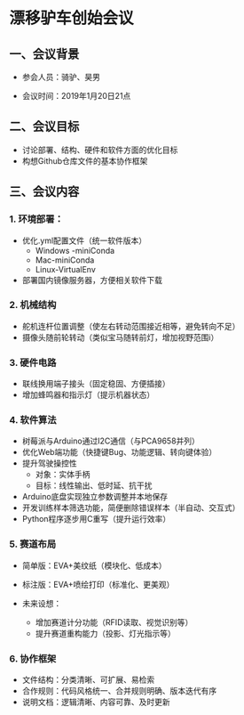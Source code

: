 # 漂移驴车创始会议

## 一、会议背景

- 参会人员：骑驴、昊男

- 会议时间：2019年1月20日21点


## 二、会议目标

- 讨论部署、结构、硬件和软件方面的优化目标
- 构想Github仓库文件的基本协作框架

## 三、会议内容

### 1. 环境部署：

- 优化.yml配置文件（统一软件版本）
  - Windows -miniConda
  - Mac-miniConda
  - Linux-VirtualEnv
- 部署国内镜像服务器，方便相关软件下载

### 2. 机械结构

- 舵机连杆位置调整（使左右转动范围接近相等，避免转向不足）
- 摄像头随前轮转动（类似宝马随转前灯，增加视野范围i）

### 3. 硬件电路

- 联线换用端子接头（固定稳固、方便插接）
- 增加蜂鸣器和指示灯（提示机器状态）

### 4. 软件算法

- 树莓派与Arduino通过I2C通信（与PCA9658并列）
- 优化Web端功能（快捷键Bug、功能逻辑、转向键体验）
- 提升驾驶操控性
  - 对象：实体手柄
  - 目标：线性输出、低时延、抗干扰
- Arduino底盘实现独立参数调整并本地保存
- 开发训练样本筛选功能，简便删除错误样本（半自动、交互式）
- Python程序逐步用C重写（提升运行效率）

### 5. 赛道布局

- 简单版：EVA+美纹纸（模块化、低成本）

- 标注版：EVA+喷绘打印（标准化、更美观）
- 未来设想：
  - 增加赛道计分功能（RFID读取、视觉识别等）
  - 提升赛道重构能力（投影、灯光指示等）

### 6. 协作框架

- 文件结构：分类清晰、可扩展、易检索
- 合作规则：代码风格统一、合并规则明确、版本迭代有序
- 说明文档：逻辑清晰、内容可靠、及时更新